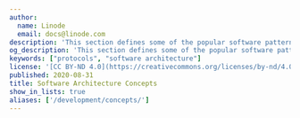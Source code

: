 ```yaml
---
author:
  name: Linode
  email: docs@linode.com
description: 'This section defines some of the popular software patterns and protocols that are frequently implemented across different programming languages and frameworks.'
og_description: 'This section defines some of the popular software patterns and protocols that are frequently implemented across different programming languages and frameworks.'
keywords: ["protocols", "software architecture"]
license: '[CC BY-ND 4.0](https://creativecommons.org/licenses/by-nd/4.0)'
published: 2020-08-31
title: Software Architecture Concepts
show_in_lists: true
aliases: ['/development/concepts/']
---
```



